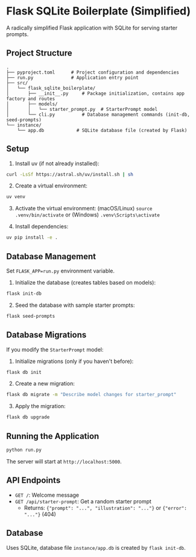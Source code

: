 # Flask SQLite Boilerplate (Simplified)

A radically simplified Flask application with SQLite for serving starter prompts.

## Project Structure

```
.
├── pyproject.toml      # Project configuration and dependencies
├── run.py              # Application entry point
├── src/
│   └── flask_sqlite_boilerplate/
│       ├── __init__.py     # Package initialization, contains app factory and routes
│       ├── models/
│       │   └── starter_prompt.py  # StarterPrompt model
│       └── cli.py          # Database management commands (init-db, seed-prompts)
└── instance/
    └── app.db            # SQLite database file (created by Flask)
```

## Setup

1. Install uv (if not already installed):
```bash
curl -LsSf https://astral.sh/uv/install.sh | sh
```

2. Create a virtual environment:
```bash
uv venv
```

3. Activate the virtual environment:
   (macOS/Linux) `source .venv/bin/activate` or (Windows) `.venv\Scripts\activate`

4. Install dependencies:
```bash
uv pip install -e .
```

## Database Management

Set `FLASK_APP=run.py` environment variable.

1. Initialize the database (creates tables based on models):
```bash
flask init-db
```

2. Seed the database with sample starter prompts:
```bash
flask seed-prompts
```

## Database Migrations

If you modify the `StarterPrompt` model:

1. Initialize migrations (only if you haven't before):
```bash
flask db init
```

2. Create a new migration:
```bash
flask db migrate -m "Describe model changes for starter_prompt"
```

3. Apply the migration:
```bash
flask db upgrade
```

## Running the Application

```bash
python run.py
```
The server will start at `http://localhost:5000`.

## API Endpoints

- `GET /`: Welcome message
- `GET /api/starter-prompt`: Get a random starter prompt
  - Returns: `{"prompt": "...", "illustration": "..."}` or `{"error": "..."}` (404)

## Database

Uses SQLite, database file `instance/app.db` is created by `flask init-db`.
